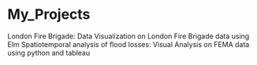 # My_Projects
London Fire Brigade: Data Visualization on London Fire Brigade data using Elm
Spatiotemporal analysis of flood losses: Visual Analysis on FEMA data using python and tableau

